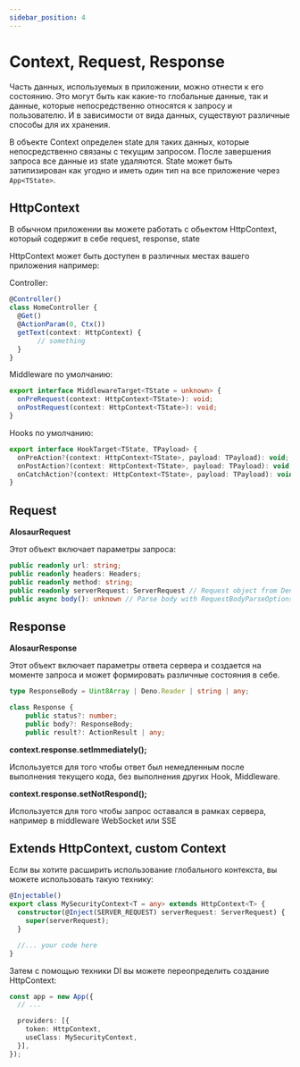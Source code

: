 ```yaml
---
sidebar_position: 4
---
```


# Context, Request, Response

Часть данных, используемых в приложении, можно отнести к его состоянию. Это могут быть как какие-то глобальные данные, так и данные, которые непосредственно относятся к запросу и пользователю. И в зависимости от вида данных, существуют различные способы для их хранения.

В объекте Context определен state для таких данных, которые непосредственно связаны с текущим запросом. После завершения запроса все данные из state удаляются. State может быть затипизирован как угодно и иметь один тип на все приложение через `App<TState>`.

## HttpContext

В обычном приложении вы можете работать с обьектом HttpContext, который содержит в себе request, response, state

HttpContext может быть доступен в различных местах вашего приложения например:

Controller:

```ts
@Controller()
class HomeController {
  @Get()
  @ActionParam(0, Ctx())
  getText(context: HttpContext) {
	   // something
  }
}
```

Middleware по умолчанию:

```ts
export interface MiddlewareTarget<TState = unknown> {
  onPreRequest(context: HttpContext<TState>): void;
  onPostRequest(context: HttpContext<TState>): void;
}
```

 Hooks по умолчанию:

```ts
export interface HookTarget<TState, TPayload> {
  onPreAction?(context: HttpContext<TState>, payload: TPayload): void;
  onPostAction?(context: HttpContext<TState>, payload: TPayload): void;
  onCatchAction?(context: HttpContext<TState>, payload: TPayload): void;
}
```

## Request

**AlosaurRequest**

Этот объект включает параметры запроса:

```ts
public readonly url: string;
public readonly headers: Headers;
public readonly method: string;
public readonly serverRequest: ServerRequest // Request object from Deno serve
public async body(): unknown // Parse body with RequestBodyParseOptions
```

## Response

**AlosaurResponse**

Этот объект включает параметры ответа сервера и создается на моменте запроса и может формировать различные состояния в себе.

```ts
type ResponseBody = Uint8Array | Deno.Reader | string | any;

class Response {
	public status?: number;
	public body?: ResponseBody;
	public result?: ActionResult | any;
```

**context.response.setImmediately();**

Используется для того чтобы ответ был немедленным после выполнения текущего кода, без выполнения других Hook, Middleware. 

**context.response.setNotRespond();**

Используется для того чтобы запрос оставался в рамках сервера, например в middleware WebSocket или SSE

## Extends HttpContext, custom Context

Если вы хотите расширить использование глобального контекста, вы можете использовать такую технику:

```ts
@Injectable()
export class MySecurityContext<T = any> extends HttpContext<T> {
  constructor(@Inject(SERVER_REQUEST) serverRequest: ServerRequest) {
    super(serverRequest);
  }

  //... your code here
}
```

Затем с помощью техники DI вы можете переопределить создание HttpContext:

```ts
const app = new App({
  // ...

  providers: [{
    token: HttpContext,
    useClass: MySecurityContext,
  }],
});
```

